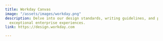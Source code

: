```yaml
---
title: Workday Canvas
image: "/assets/images/workday.png"
description: Delve into our design standards, writing guidelines, and playbook to create
  exceptional enterprise experiences.
link: https://design.workday.com

---
```

